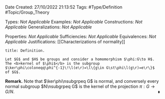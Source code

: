 <div class="topSpace"></div>

Date Created: 27/10/2022 21:13:52
Tags: #Type/Definition #Topic/Group_Theory

Types: <i>Not Applicable</i>
Examples: <i>Not Applicable</i>
Constructions: <i>Not Applicable</i>
Generalizations: <i>Not Applicable</i>

Properties: <i>Not Applicable</i>
Sufficiencies: <i>Not Applicable</i>
Equivalences: <i>Not Applicable</i>
Justifications: [[Characterizations of normality]]

``` ad-Definition
title: Definition.

Let $G$ and $H$ be groups and consider a homomorphism $\phi:G\to H$. The <b>kernel of $\phi$</b> is the subgroup $\ker\phi\coloneqq\phi^{-1}\!\l(e\r)=\l\{g\in G\st\phi\l(g\r)=e\r\}$ of $G$.

```

<b>Remark.</b> Note that $\ker\phi\nsubgrpeq G$ is normal, and conversely every normal subgroup $N\nsubgrpeq G$ is the kernel of the projection $\pi:G\to G/N$.<span style="float:right;">$\blacklozenge$</span>
